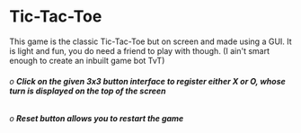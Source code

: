 # Tic-Tac-Toe
This game is the classic Tic-Tac-Toe but on screen and made using a GUI. It is light and fun, you do need a friend to play with though. (I ain't smart enough to create an inbuilt game bot TvT)

###### o **Click on the given 3x3 button interface to register either X or O, whose turn is displayed on the top of the screen**
###### o **Reset button allows you to restart the game**
